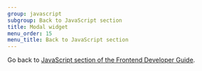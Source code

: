```yaml
---
group: javascript
subgroup: Back to JavaScript section
title: Modal widget
menu_order: 15
menu_title: Back to JavaScript section
---
```


Go back to <a href="{{ page.baseurl }}/javascript-dev-guide/javascript/js_overview.html">JavaScript section of the Frontend Developer Guide</a>.
